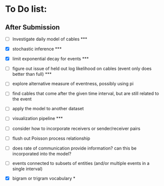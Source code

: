 # To Do list:

## After Submission

- [ ] Investigate daily model of cables ***

- [X] stochastic inference ***

- [X] limit exponential decay for events ***

- [ ] figure out issue of held out log likelihood on cables (event only does better than full) ***

- [ ] explore alternative measure of eventness, possibly using pi

- [ ] find cables that come after the given time interval, but are still related to the event

- [ ] apply the model to another dataset

- [ ] visualization pipeline ***

- [ ] consider how to incorporate receivers or sender/receiver pairs

- [ ] flush out Poisson process relationship

- [ ] does rate of communication provide information? can this be incorporated into the model?

- [ ] events connected to subsets of entities (and/or multiple events in a single interval)

- [X] bigram or trigram vocabulary *